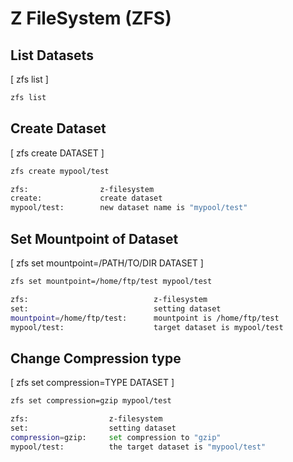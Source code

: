 # Z FileSystem (ZFS)
## List Datasets
[ zfs list ]
```bash
zfs list
```
## Create Dataset
[ zfs create DATASET ]
```bash
zfs create mypool/test

zfs:                z-filesystem
create:             create dataset
mypool/test:        new dataset name is "mypool/test"
```

## Set Mountpoint of Dataset
[ zfs set mountpoint=/PATH/TO/DIR DATASET ]
```bash
zfs set mountpoint=/home/ftp/test mypool/test

zfs:                            z-filesystem
set:                            setting dataset
mountpoint=/home/ftp/test:      mountpoint is /home/ftp/test
mypool/test:                    target dataset is mypool/test
```

## Change Compression type
[ zfs set compression=TYPE DATASET ]
```bash
zfs set compression=gzip mypool/test

zfs:                  z-filesystem  
set:                  setting dataset
compression=gzip:     set compression to "gzip"
mypool/test:          the target dataset is "mypool/test"
```
